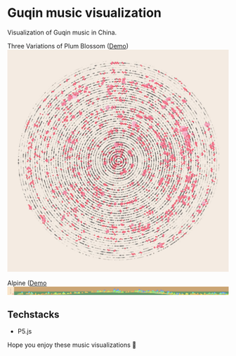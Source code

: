 # Guqin music visualization

Visualization of Guqin music in China.

Three Variations of Plum Blossom
([Demo](https://xinge94.github.io/mhsnp5/index.html))
![color matcher](./images/mhsn.jpg)

Alpine
([Demo](https://xinge94.github.io/gaoshanp5/index.html)
![color matcher](./images/gs.png)


## Techstacks

- P5.js

Hope you enjoy these music visualizations 🤩
